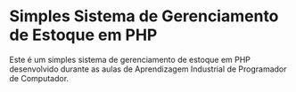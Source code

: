 # Simples Sistema de Gerenciamento de Estoque em PHP
Este é um simples sistema de gerenciamento de estoque em PHP desenvolvido durante as aulas de Aprendizagem Industrial de Programador de Computador.
